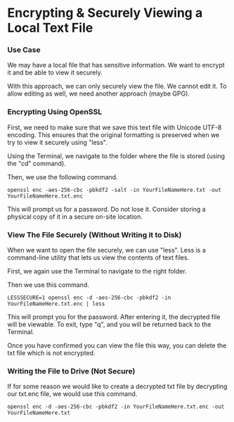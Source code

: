 # Encrypting & Securely Viewing a Local Text File

### Use Case

We may have a local file that has sensitive information. We want to encrypt it and be able to view it securely.

With this approach, we can only securely view the file. We cannot edit it. To allow editing as well, we need another approach (maybe GPG).

### Encrypting Using OpenSSL

First, we need to make sure that we save this text file with Unicode UTF-8 encoding. This ensures that the original formatting is preserved when we try to view it securely using "less".

Using the Terminal, we navigate to the folder where the file is stored (using the "cd" command).

Then, we use the following command. 

```
openssl enc -aes-256-cbc -pbkdf2 -salt -in YourFileNameHere.txt -out YourFileNameHere.txt.enc
```

This will prompt us for a password. Do not lose it. Consider storing a physical copy of it in a secure on-site location.

### View The File Securely (Without Writing it to Disk)

When we want to open the file securely, we can use "less". Less is a command-line utility that lets us view the contents of text files.

First, we again use the Terminal to navigate to the right folder. 

Then we use this command.

```
LESSSECURE=1 openssl enc -d -aes-256-cbc -pbkdf2 -in YourFileNameHere.txt.enc | less
```

This will prompt you for the password. After entering it, the decrypted file will be viewable. 
To exit, type "q", and you will be returned back to the Terminal. 

Once you have confirmed you can view the file this way, you can delete the txt file which is not encrypted.

### Writing the File to Drive (Not Secure)

If for some reason we would like to create a decrypted txt file by decrypting our txt.enc file, we would use this command. 

```
openssl enc -d -aes-256-cbc -pbkdf2 -in YourFileNameHere.txt.enc -out YourFileNameHere.txt
```
